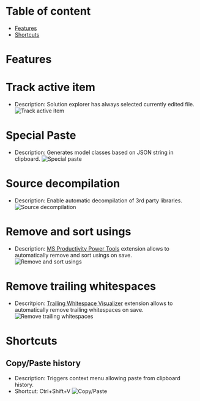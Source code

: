 # Table of content
- [Features](#Features)
- [Shortcuts](#Shortcuts)

# Features
# Track active item
- Description: Solution explorer has always selected currently edited file.
![Track active item](Images/TrackActiveItem.png)

# Special Paste
- Description: Generates model classes based on JSON string in clipboard.
![Special paste](Images/SpecialPaste.jpg)

# Source decompilation
- Description: Enable automatic decompilation of 3rd party libraries.
![Source decompilation](Images/Decompilation.png)

# Remove and sort usings
- Description: [MS Productivity Power Tools](https://marketplace.visualstudio.com/items?itemName=VisualStudioPlatformTeam.ProductivityPowerPack2017) extension allows to automatically remove and sort usings on save.
![Remove and sort usings](Images/RemoveOnSave.png)

# Remove trailing whitespaces
- Descritpion: [Trailing Whitespace Visualizer](https://marketplace.visualstudio.com/items?itemName=MadsKristensen.TrailingWhitespaceVisualizer) extension allows to automatically remove trailing whitespaces on save.
![Remove trailing whitespaces](Images/RemoveTrailingWhitespacesOnSave.png)

# Shortcuts
## Copy/Paste history
- Description: Triggers context menu allowing paste from clipboard history.
- Shortcut: Ctrl+Shift+V
![Copy/Paste](Images/CopyPaste.png)